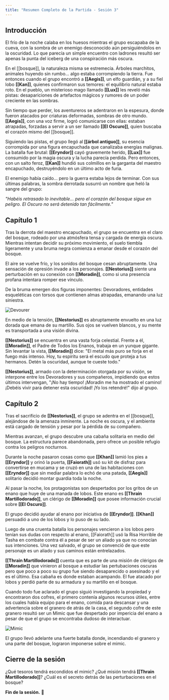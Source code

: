 ```yaml
---
title: "Resumen Completo de la Partida - Sesión 3"
---
```


## Introducción

El frío de la noche calaba en los huesos mientras el grupo escapaba de la cueva, con la sombra de un enemigo desconocido aún persiguiéndolos en la oscuridad. Lo que parecía un simple encuentro con ladrones resultó ser apenas la punta del iceberg de una conspiración más oscura.

En el [[bosque]], la naturaleza misma se estremecía. Árboles marchitos, animales huyendo sin rumbo… algo estaba corrompiendo la tierra. Fue entonces cuando el grupo encontró a **[[Aegis]]**, un elfo guardián, y a su fiel lobo **[[Kan]]**, quienes confirmaron sus temores: el equilibrio natural estaba roto. En el pueblo, un misterioso mago llamado **[[Lux]]** les reveló más pistas: desapariciones de artefactos mágicos y rumores de un poder creciente en las sombras.

Sin tiempo que perder, los aventureros se adentraron en la espesura, donde fueron atacados por criaturas deformadas, sombras de otro mundo. **[[Aegis]]**, con una voz firme, logró comunicarse con ellas: estaban atrapadas, forzadas a servir a un ser llamado **[[El Oscuro]]**, quien buscaba el corazón mismo del [[bosque]].

Siguiendo las pistas, el grupo llegó al **[[árbol antiguo]]**, su esencia corrompida por una figura encapuchada que canalizaba energías malignas. La batalla fue brutal: **[[Eryndor]]** cayó gravemente herido, **[[Lux]]** fue consumido por la magia oscura y la lucha parecía perdida. Pero entonces, con un salto feroz, **[[Kan]]** hundió sus colmillos en la garganta del maestro encapuchado, destruyéndolo en un último acto de furia.

El enemigo había caído… pero la guerra estaba lejos de terminar. Con sus últimas palabras, la sombra derrotada susurró un nombre que heló la sangre del grupo:

_"Habéis retrasado lo inevitable... pero el corazón del bosque sigue en peligro. El Oscuro no será detenido tan fácilmente."_

## Capítulo 1

Tras la derrota del maestro encapuchado, el grupo se encuentra en el claro del bosque, rodeado por una atmósfera tensa y cargada de energía oscura. Mientras intentan decidir su próximo movimiento, el suelo tiembla ligeramente y una bruma negra comienza a emanar desde el corazón del bosque.

El aire se vuelve frío, y los sonidos del bosque cesan abruptamente. Una sensación de opresión invade a los personajes. **[[Nestorius]]** siente una perturbación en su conexión con **[[Moradin]]**, como si una presencia profana intentara romper ese vínculo.

De la bruma emergen dos figuras imponentes: Devoradores, entidades esqueléticas con torsos que contienen almas atrapadas, emanando una luz siniestra.

![Devourer](https://static.wikia.nocookie.net/forgottenrealms/images/a/a3/Devourer-5e.png)

En medio de la tensión, **[[Nestorius]]** es abruptamente envuelto en una luz dorada que emana de su martillo. Sus ojos se vuelven blancos, y su mente es transportada a una visión divina.

**[[Nestorius]]** se encuentra en una vasta forja celestial. Frente a él, **[[Moradin]]**, el Padre de Todos los Enanos, trabaja en un yunque gigante. Sin levantar la vista, **[[Moradin]]** dice: "El metal más puro se forja en el fuego más intenso. Hoy, tu espíritu será el escudo que proteja a tus hermanos. Detén la oscuridad, aunque te cueste todo."

**[[Nestorius]]**, armado con la determinación otorgada por su visión, se interpone entre los Devoradores y sus compañeros, impidiendo que estos últimos intervengan, "¡No hay tiempo! ¡Moradin me ha mostrado el camino! ¡Debéis vivir para detener esta oscuridad! ¡Yo los retendré!" dijo al grupo.

## Capítulo 2

Tras el sacrificio de **[[Nestorius]]**, el grupo se adentra en el [[bosque]], alejándose de la amenaza inminente. La noche es oscura, y el ambiente está cargado de tensión y pesar por la pérdida de su compañero.

Mientras avanzan, el grupo descubre una cabaña solitaria en medio del bosque. La estructura parece abandonada, pero ofrece un posible refugio contra los peligros nocturnos.

Durante la noche pasaron cosas como que **[[Khan]]** lamió los pies a **[[Eryndor]]** y orinó la puerta, **[[Faiorath]]** usó su kit de disfraz para convertirse en mucama y se cruzó en una de las habitaciones con **[[Eryndor]]** que sin mediar palabra lo echó de una patada, **[[Aegis]]** solitario decidió montar guardia toda la noche.

Al pasar la noche, los protagonistas son despertados por los gritos de un enano que huye de una manada de lobos. Este enano es **[[Thrain Martillodorado]]**, un clérigo de **[[Moradin]]** que posee información crucial sobre **[[El Oscuro]]**.

El grupo decidió ayudar al enano por iniciativa de **[[Eryndor]]**. **[[Khan]]** persuadió a uno de los lobos y lo puso de su lado.

Luego de una cruenta batalla los personajes vencieron a los lobos pero tenían sus dudas con respecto al enano, [[Faiorath]] usó la Risa Horrible de Tasha en combate contra él a pesar de ser un aliado ya que no conocían sus intenciones. Una vez salvado, el grupo se convenció de que este personaje es un aliado y sus caminos están entrelazados. 

**[[Thrain Martillodorado]]** cuenta que es parte de una misión de clérigos de **[[Moradin]]** que vinieron al bosque a estudiar las pertubaciones oscuras pero que poco a poco su grupo fue siendo desaparecido o asesinado y el es el último. Esa cabaña es donde estaban acampando. El fue atacado por lobos y perdió parte de su armadura y su martillo en el bosque.

Cuando todo fue aclarado el grupo siguió investigando la propiedad y encontraron dos cofres, el primero contenía algunos recursos útiles, entre los cuales había equipo para el enano, comida para descansar y una advertencia sobre el granero de atrás de la casa, el segundo cofre de este granero resultó ser un Mimic que fue despertado por impericia del enano a pesar de que el grupo se encontraba dudoso de interactuar.

![Mimic](https://static.wikia.nocookie.net/forgottenrealms/images/5/59/Mimic-5e.jpg)

El grupo llevó adelante una fuerte batalla donde, incendiando el granero y una parte del bosque, lograron imponerse sobre el mimic.

## Cierre de la sesión

¿Qué tesoros tendrá escondidos el mimic?
¿Qué misión tendrá **[[Thrain Martillodorado]]**?
¿Cuál es el secreto detrás de las perturbaciones en el bosque?

**Fin de la sesión.** 🎲